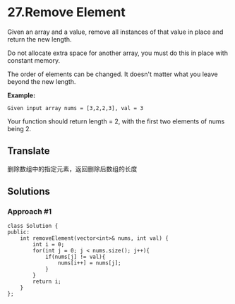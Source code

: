 # 27.Remove Element #

Given an array and a value, remove all instances of that value in place and return the new length.

Do not allocate extra space for another array, you must do this in place with constant memory.

The order of elements can be changed. It doesn't matter what you leave beyond the new length.

**Example:**

	Given input array nums = [3,2,2,3], val = 3

Your function should return length = 2, with the first two elements of nums being 2.

## Translate ##

删除数组中的指定元素，返回删除后数组的长度

## Solutions ##

### Approach #1 ###

	class Solution {
	public:
	    int removeElement(vector<int>& nums, int val) {
	        int i = 0;
	        for(int j = 0; j < nums.size(); j++){
	            if(nums[j] != val){
	                nums[i++] = nums[j];
	            }
	        }
	        return i;
	    }
	};